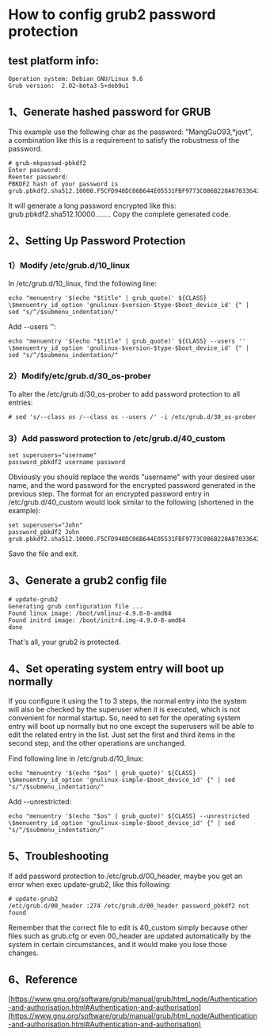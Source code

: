 # How to config grub2 password protection 

## test platform info:
```
Operation system: Debian GNU/Linux 9.6
Grub version:  2.02~beta3-5+deb9u1 
```

## 1、Generate hashed password for GRUB
This example use the following char as the password: "MangGuO93,*jqvt", a combination like this is a requirement to satisfy the robustness of the password.
```
# grub-mkpasswd-pbkdf2
Enter password: 
Reenter password: 
PBKDF2 hash of your password is grub.pbkdf2.sha512.10000.F5CFD948DC06B644E05531FBF9773C086B228A87033642B32D41DBE141B10D2FD0604C8ABCDD2D2D76C834297969EADC64687EB32662CB59BCA0898AD69D7FE6.C698997624F217CDCE83446E80632FF9F7AFB1A0A6AE0B5752A81392F1BAA9A44C37AF5B29D7CEE13B9DE7D1207D5FB4A173A49D1518B1492BB6D9FE45444656
```
It will generate a long password encrypted like this: grub.pbkdf2.sha512.10000........  Copy the complete generated code.

## 2、Setting Up Password Protection

### 1）Modify /etc/grub.d/10_linux
In /etc/grub.d/10_linux, find the following line:
```
echo "menuentry '$(echo "$title" | grub_quote)' ${CLASS} \$menuentry_id_option 'gnulinux-$version-$type-$boot_device_id' {" | sed "s/^/$submenu_indentation/"
``` 
Add --users '':
```    
echo "menuentry '$(echo "$title" | grub_quote)' ${CLASS} --users '' \$menuentry_id_option 'gnulinux-$version-$type-$boot_device_id' {" | sed "s/^/$submenu_indentation/"
```

### 2）Modify/etc/grub.d/30_os-prober 
To alter the /etc/grub.d/30_os-prober to add password protection to all entries: 
```
# sed 's/--class os /--class os --users /' -i /etc/grub.d/30_os-prober
```

### 3）Add password protection to /etc/grub.d/40_custom
```
set superusers="username"
password_pbkdf2 username password
```
Obviously you should replace the words "username" with your desired user name, and the word password for the encrypted password generated in the previous step.
The format for an encrypted password entry in /etc/grub.d/40_custom would look similar to the following (shortened in the example): 
```
set superusers="John"
password_pbkdf2 John grub.pbkdf2.sha512.10000.F5CFD948DC06B644E05531FBF9773C086B228A87033642B32D41DBE141B10D2FD0604C8ABCDD2D2D76C834297969EADC64687EB32662CB59BCA0898AD69D7FE6.C698997624F217CDCE83446E80632FF9F7AFB1A0A6AE0B5752A81392F1BAA9A44C37AF5B29D7CEE13B9DE7D1207D5FB4A173A49D1518B1492BB6D9FE45444656 
```

Save the file and exit.
 
## 3、Generate a grub2 config file 
```
# update-grub2
Generating grub configuration file ...
Found linux image: /boot/vmlinuz-4.9.0-8-amd64
Found initrd image: /boot/initrd.img-4.9.0-8-amd64
done
```

That's all, your grub2 is protected.

## 4、Set operating system entry will boot up normally 
If you configure it using the 1 to 3 steps, the normal entry into the system will also be checked by the superuser when it is executed, which is not convenient for normal startup. So, need to set for the operating system entry will boot up normally but no one except the superusers will be able to edit the related entry in the list. Just set the first and third items in the second step, and the other operations are unchanged.

Find following line in /etc/grub.d/10_linux:
```
echo "menuentry '$(echo "$os" | grub_quote)' ${CLASS} \$menuentry_id_option 'gnulinux-simple-$boot_device_id' {" | sed "s/^/$submenu_indentation/"
```
Add --unrestricted:
```
echo "menuentry '$(echo "$os" | grub_quote)' ${CLASS} --unrestricted \$menuentry_id_option 'gnulinux-simple-$boot_device_id' {" | sed "s/^/$submenu_indentation/"
```

## 5、Troubleshooting 

If add password protection to /etc/grub.d/00_header, maybe you get an error when exec update-grub2, like this following:
```
# update-grub2
/etc/grub.d/00_header :274 /etc/grub.d/00_header password_pbkdf2 not found
```

Remember that the correct file to edit is 40_custom simply because other files such as grub.cfg or even 00_header are updated automatically by the system in certain circumstances, and it would make you lose those changes.

## 6、Reference 
[https://www.gnu.org/software/grub/manual/grub/html_node/Authentication-and-authorisation.html#Authentication-and-authorisation](https://www.gnu.org/software/grub/manual/grub/html_node/Authentication-and-authorisation.html#Authentication-and-authorisation)

